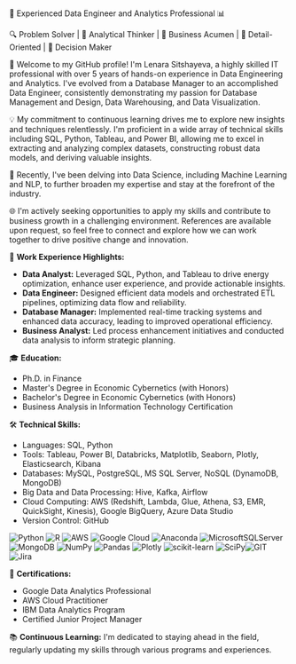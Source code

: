 🚀 Experienced Data Engineer and Analytics Professional 📊

🔍 Problem Solver | 🧠 Analytical Thinker | 💼 Business Acumen | 📝 Detail-Oriented | 🚀 Decision Maker

👋 Welcome to my GitHub profile! I'm Lenara Sitshayeva, a highly skilled IT professional with over 5 years of hands-on experience in Data Engineering and Analytics. I've evolved from a Database Manager to an accomplished Data Engineer, consistently demonstrating my passion for Database Management and Design, Data Warehousing, and Data Visualization.

💡 My commitment to continuous learning drives me to explore new insights and techniques relentlessly. I'm proficient in a wide array of technical skills including SQL, Python, Tableau, and Power BI, allowing me to excel in extracting and analyzing complex datasets, constructing robust data models, and deriving valuable insights.

🔬 Recently, I've been delving into Data Science, including Machine Learning and NLP, to further broaden my expertise and stay at the forefront of the industry.

🌐 I'm actively seeking opportunities to apply my skills and contribute to business growth in a challenging environment. References are available upon request, so feel free to connect and explore how we can work together to drive positive change and innovation.

💼 **Work Experience Highlights:**
- **Data Analyst:** Leveraged SQL, Python, and Tableau to drive energy optimization, enhance user experience, and provide actionable insights.
- **Data Engineer:** Designed efficient data models and orchestrated ETL pipelines, optimizing data flow and reliability.
- **Database Manager:** Implemented real-time tracking systems and enhanced data accuracy, leading to improved operational efficiency.
- **Business Analyst:** Led process enhancement initiatives and conducted data analysis to inform strategic planning.

🎓 **Education:**
- Ph.D. in Finance
- Master's Degree in Economic Cybernetics (with Honors)
- Bachelor's Degree in Economic Cybernetics (with Honors)
- Business Analysis in Information Technology Certification

🛠️ **Technical Skills:**
- Languages: SQL, Python
- Tools: Tableau, Power BI, Databricks, Matplotlib, Seaborn, Plotly, Elasticsearch, Kibana
- Databases: MySQL, PostgreSQL, MS SQL Server, NoSQL (DynamoDB, MongoDB)
- Big Data and Data Processing: Hive, Kafka, Airflow
- Cloud Computing: AWS (Redshift, Lambda, Glue, Athena, S3, EMR, QuickSight, Kinesis), Google BigQuery, Azure Data Studio
- Version Control: GitHub

![Python](https://img.shields.io/badge/python-3670A0?style=for-the-badge&logo=python&logoColor=ffdd54) ![R](https://img.shields.io/badge/r-%23276DC3.svg?style=for-the-badge&logo=r&logoColor=white) ![AWS](https://img.shields.io/badge/AWS-%23FF9900.svg?style=for-the-badge&logo=amazon-aws&logoColor=white) ![Google Cloud](https://img.shields.io/badge/Google%20Cloud-%234285F4.svg?style=for-the-badge&logo=google-cloud&logoColor=white) ![Anaconda](https://img.shields.io/badge/Anaconda-%2344A833.svg?style=for-the-badge&logo=anaconda&logoColor=white) ![MicrosoftSQLServer](https://img.shields.io/badge/Microsoft%20SQL%20Sever-CC2927?style=for-the-badge&logo=microsoft%20sql%20server&logoColor=white) ![MongoDB](https://img.shields.io/badge/MongoDB-%234ea94b.svg?style=for-the-badge&logo=mongodb&logoColor=white) ![NumPy](https://img.shields.io/badge/numpy-%23013243.svg?style=for-the-badge&logo=numpy&logoColor=white) ![Pandas](https://img.shields.io/badge/pandas-%23150458.svg?style=for-the-badge&logo=pandas&logoColor=white) ![Plotly](https://img.shields.io/badge/Plotly-%233F4F75.svg?style=for-the-badge&logo=plotly&logoColor=white)  ![scikit-learn](https://img.shields.io/badge/scikit--learn-%23F7931E.svg?style=for-the-badge&logo=scikit-learn&logoColor=white) ![SciPy](https://img.shields.io/badge/SciPy-%230C55A5.svg?style=for-the-badge&logo=scipy&logoColor=%white)![GIT](https://img.shields.io/badge/Git-fc6d26?style=for-the-badge&logo=git&logoColor=white) ![Jira](https://img.shields.io/badge/jira-%230A0FFF.svg?style=for-the-badge&logo=jira&logoColor=white)

🌟 **Certifications:**
- Google Data Analytics Professional
- AWS Cloud Practitioner
- IBM Data Analytics Program
- Certified Junior Project Manager

📚 **Continuous Learning:**
I'm dedicated to staying ahead in the field, regularly updating my skills through various programs and experiences.
                                            
